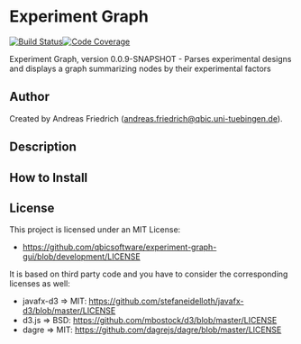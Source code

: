 # Experiment Graph

[![Build Status](https://travis-ci.org/qbicsoftware/experiment-graph-gui.svg?branch=master)](https://travis-ci.org/qbicsoftware/experiment-graph-gui)[![Code Coverage]( https://codecov.io/gh/qbicsoftware/experiment-graph-gui/branch/master/graph/badge.svg)](https://codecov.io/gh/qbicsoftware/experiment-graph-gui)

Experiment Graph, version 0.0.9-SNAPSHOT - Parses experimental designs and displays a graph summarizing nodes by their experimental factors

## Author

Created by Andreas Friedrich (andreas.friedrich@qbic.uni-tuebingen.de).

## Description

## How to Install

## License

This project is licensed under an MIT License:

* https://github.com/qbicsoftware/experiment-graph-gui/blob/development/LICENSE

It is based on third party code and you have to consider the corresponding licenses as well:

* javafx-d3 => MIT: https://github.com/stefaneidelloth/javafx-d3/blob/master/LICENSE
* d3.js => BSD: https://github.com/mbostock/d3/blob/master/LICENSE
* dagre => MIT: https://github.com/dagrejs/dagre/blob/master/LICENSE
